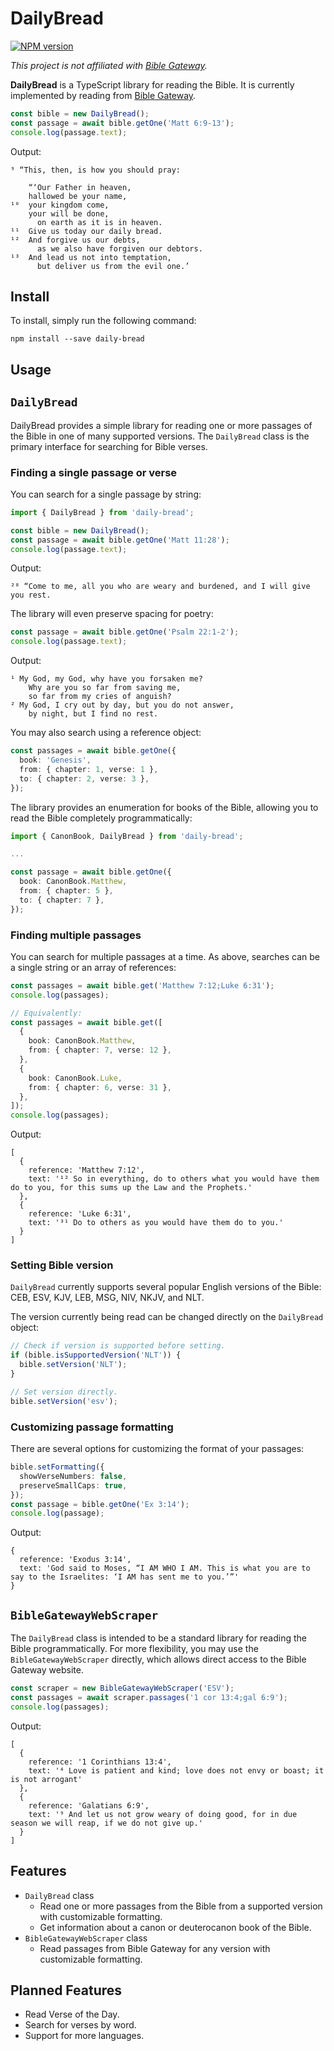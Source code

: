 # DailyBread

<a href="https://www.npmjs.com/package/daily-bread"><img src="https://img.shields.io/npm/v/daily-bread.svg?maxAge=3600" alt="NPM version" /></a>

_This project is not affiliated with [Bible Gateway](http://biblegateway.com)._

**DailyBread** is a TypeScript library for reading the Bible. It is currently implemented by reading from [Bible Gateway](http://biblegateway.com).

```ts
const bible = new DailyBread();
const passage = await bible.getOne('Matt 6:9-13');
console.log(passage.text);
```

Output:

```
⁹ “This, then, is how you should pray:

    “‘Our Father in heaven,
    hallowed be your name,
¹⁰  your kingdom come,
    your will be done,
      on earth as it is in heaven.
¹¹  Give us today our daily bread.
¹²  And forgive us our debts,
      as we also have forgiven our debtors.
¹³  And lead us not into temptation,
      but deliver us from the evil one.’
```

## Install

To install, simply run the following command:

```
npm install --save daily-bread
```

## Usage

## `DailyBread`

DailyBread provides a simple library for reading one or more passages of the Bible in one of many supported versions. The `DailyBread` class is the primary interface for searching for Bible verses.

### Finding a single passage or verse

You can search for a single passage by string:

```ts
import { DailyBread } from 'daily-bread';

const bible = new DailyBread();
const passage = await bible.getOne('Matt 11:28');
console.log(passage.text);
```

Output:

```
²⁸ “Come to me, all you who are weary and burdened, and I will give you rest.
```

The library will even preserve spacing for poetry:

```ts
const passage = await bible.getOne('Psalm 22:1-2');
console.log(passage.text);
```

Output:

```
¹ My God, my God, why have you forsaken me?
    Why are you so far from saving me,
    so far from my cries of anguish?
² My God, I cry out by day, but you do not answer,
    by night, but I find no rest.
```

You may also search using a reference object:

```ts
const passages = await bible.getOne({
  book: 'Genesis',
  from: { chapter: 1, verse: 1 },
  to: { chapter: 2, verse: 3 },
});
```

The library provides an enumeration for books of the Bible, allowing you to read the Bible completely programmatically:

```ts
import { CanonBook, DailyBread } from 'daily-bread';

...

const passage = await bible.getOne({
  book: CanonBook.Matthew,
  from: { chapter: 5 },
  to: { chapter: 7 },
});
```

### Finding multiple passages

You can search for multiple passages at a time. As above, searches can be a single string or an array of references:

```ts
const passages = await bible.get('Matthew 7:12;Luke 6:31');
console.log(passages);

// Equivalently:
const passages = await bible.get([
  {
    book: CanonBook.Matthew,
    from: { chapter: 7, verse: 12 },
  },
  {
    book: CanonBook.Luke,
    from: { chapter: 6, verse: 31 },
  },
]);
console.log(passages);
```

Output:

```
[
  {
    reference: 'Matthew 7:12',
    text: '¹² So in everything, do to others what you would have them do to you, for this sums up the Law and the Prophets.'
  },
  {
    reference: 'Luke 6:31',
    text: '³¹ Do to others as you would have them do to you.'
  }
]
```

### Setting Bible version

`DailyBread` currently supports several popular English versions of the Bible: CEB, ESV, KJV, LEB, MSG, NIV, NKJV, and NLT.

The version currently being read can be changed directly on the `DailyBread` object:

```ts
// Check if version is supported before setting.
if (bible.isSupportedVersion('NLT')) {
  bible.setVersion('NLT');
}

// Set version directly.
bible.setVersion('esv');
```

### Customizing passage formatting

There are several options for customizing the format of your passages:

```ts
bible.setFormatting({
  showVerseNumbers: false,
  preserveSmallCaps: true,
});
const passage = bible.getOne('Ex 3:14');
console.log(passage);
```

Output:

```
{
  reference: 'Exodus 3:14',
  text: 'God said to Moses, “I AM WHO I AM. This is what you are to say to the Israelites: ‘I AM has sent me to you.’”'
}
```

## `BibleGatewayWebScraper`

The `DailyBread` class is intended to be a standard library for reading the Bible programmatically. For more flexibility, you may use the `BibleGatewayWebScraper` directly, which allows direct access to the Bible Gateway website.

```ts
const scraper = new BibleGatewayWebScraper('ESV');
const passages = await scraper.passages('1 cor 13:4;gal 6:9');
console.log(passages);
```

Output:

```
[
  {
    reference: '1 Corinthians 13:4',
    text: '⁴ Love is patient and kind; love does not envy or boast; it is not arrogant'
  },
  {
    reference: 'Galatians 6:9',
    text: '⁹ And let us not grow weary of doing good, for in due season we will reap, if we do not give up.'
  }
]
```

## Features

- `DailyBread` class
  - Read one or more passages from the Bible from a supported version with customizable formatting.
  - Get information about a canon or deuterocanon book of the Bible.
- `BibleGatewayWebScraper` class
  - Read passages from Bible Gateway for any version with customizable formatting.

## Planned Features

- Read Verse of the Day.
- Search for verses by word.
- Support for more languages.
